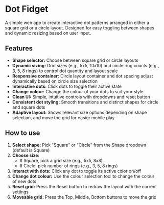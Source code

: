 # Dot Fidget

A simple web app to create interactive dot patterns arranged in either a square grid or a circle layout. Designed for easy toggling between shapes and dynamic resizing based on user input.

## Features
- **Shape selector:** Choose between square grid or circle layouts
- **Dynamic sizing:** Grid sizes (e.g., 5x5, 10x10) and circle ring counts (e.g., 3, 5, 8 rings) to control dot quantity and layout scale
- **Responsive container:** Circle layout container and dot spacing adjust dynamically based on circle size selection
- **Interactive dots:** Click dots to toggle their active state
- **Change colour:** Change the colour of your dots to suit your style
- **Clean UI:** Simple, intuitive controls with dropdowns and reset button
- **Consistent dot styling:** Smooth transitions and distinct shapes for circle and square dots
- **Adaptive layout:** Shows relevant size options depending on shape selection, and move the grid for easier mobile play

## How to use
1. **Select shape:** Pick "Square" or "Circle" from the Shape dropdown (default is Square)
2. **Choose size:**
   - If Square, pick a grid size (e.g., 5x5, 8x8)
   - If Circle, pick number of rings (e.g., 3, 5, 8 rings)
3. **Interact with dots:** Click any dot to toggle its active color on/off
4. **Change dot colour:** Use the colour selection tool to change the colour of new dots
5. **Reset grid:** Press the Reset button to redraw the layout with the current settings
6. **Moveable grid:** Press the Top, Middle, Bottom buttons to move the grid
